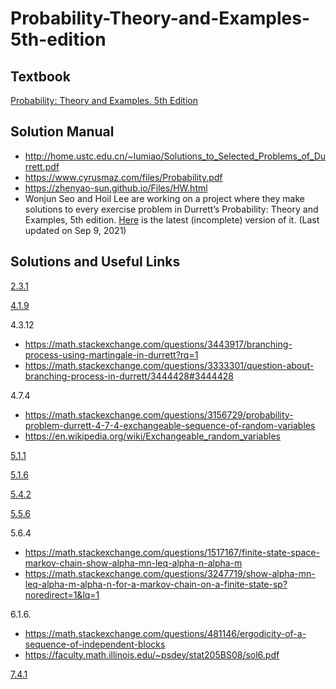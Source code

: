 # Probability-Theory-and-Examples-5th-edition

## Textbook
[Probability: Theory and Examples. 5th Edition](https://services.math.duke.edu/~rtd/PTE/PTE5_011119.pdf)


## Solution Manual

- http://home.ustc.edu.cn/~lumiao/Solutions_to_Selected_Problems_of_Durrett.pdf
- https://www.cyrusmaz.com/files/Probability.pdf
- https://zhenyao-sun.github.io/Files/HW.html
- Wonjun Seo and Hoil Lee are working on a project where they make solutions to every exercise problem in Durrett’s Probability: Theory and Examples, 5th edition. [Here](https://hoillee.files.wordpress.com/2021/09/durrett-5e-solutions.pdf) is the latest (incomplete) version of it. (Last updated on Sep 9, 2021)


## Solutions and Useful Links

[2.3.1](https://math.stackexchange.com/questions/1213536/liminf-and-limsup-in-probability)

[4.1.9](https://math.stackexchange.com/questions/3350000/if-ey-vert-mathcalg-x-and-ex2-ey2-infty-then-x-y-a-s)




4.3.12
- https://math.stackexchange.com/questions/3443917/branching-process-using-martingale-in-durrett?rq=1
- https://math.stackexchange.com/questions/3333301/question-about-branching-process-in-durrett/3444428#3444428



4.7.4
- https://math.stackexchange.com/questions/3156729/probability-problem-durrett-4-7-4-exchangeable-sequence-of-random-variables
- https://en.wikipedia.org/wiki/Exchangeable_random_variables


[5.1.1](https://math.stackexchange.com/questions/4055760/set-notation-when-showing-that-x-n-is-a-markov-chain)

[5.1.6](https://math.stackexchange.com/questions/86542/prove-binomnk-1-n1-int-01xk1-xn-kdx-for-0-leq-k-le)


[5.4.2](https://math.stackexchange.com/questions/4197894/ladder-variables-durrett-exercise-5-4-2)

[5.5.6](https://math.stackexchange.com/questions/827553/the-expected-number-of-visits-before-hitting-zero-in-simple-random-walk)

5.6.4
- https://math.stackexchange.com/questions/1517167/finite-state-space-markov-chain-show-alpha-mn-leq-alpha-n-alpha-m
- https://math.stackexchange.com/questions/3247719/show-alpha-mn-leq-alpha-m-alpha-n-for-a-markov-chain-on-a-finite-state-sp?noredirect=1&lq=1

6.1.6.
- https://math.stackexchange.com/questions/481146/ergodicity-of-a-sequence-of-independent-blocks
- https://faculty.math.illinois.edu/~psdey/stat205BS08/sol6.pdf

[7.4.1](https://math.stackexchange.com/questions/4431599/durrett-7-4-1-two-dimensional-brownian-motion-with-stopping-times)


